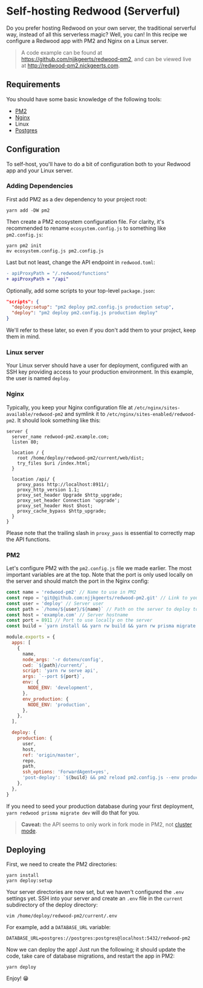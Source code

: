 # Self-hosting Redwood (Serverful)

Do you prefer hosting Redwood on your own server, the traditional serverful way, instead of all this serverless magic? Well, you can! In this recipe we configure a Redwood app with PM2 and Nginx on a Linux server.

> A code example can be found at https://github.com/njjkgeerts/redwood-pm2, and can be viewed live at http://redwood-pm2.nickgeerts.com.

## Requirements

You should have some basic knowledge of the following tools:

- [PM2](https://pm2.keymetrics.io/docs/usage/pm2-doc-single-page/)
- [Nginx](https://nginx.org/en/docs/)
- Linux
- [Postgres](https://www.postgresql.org/docs/)

## Configuration

To self-host, you'll have to do a bit of configuration both to your Redwood app and your Linux server.

### Adding Dependencies

First add PM2 as a dev dependency to your project root:

```termninal
yarn add -DW pm2
```

Then create a PM2 ecosystem configuration file. For clarity, it's recommended to rename `ecosystem.config.js` to something like `pm2.config.js`:

```terminal
yarn pm2 init
mv ecosystem.config.js pm2.config.js
```

Last but not least, change the API endpoint in `redwood.toml`:

```diff
- apiProxyPath = "/.redwood/functions"
+ apiProxyPath = "/api"
```

Optionally, add some scripts to your top-level `package.json`:

```json
"scripts": {
  "deploy:setup": "pm2 deploy pm2.config.js production setup",
  "deploy": "pm2 deploy pm2.config.js production deploy"
}
```

We'll refer to these later, so even if you don't add them to your project, keep them in mind.

### Linux server

Your Linux server should have a user for deployment, configured with an SSH key providing access to your production environment. In this example, the user is named `deploy`.

### Nginx

Typically, you keep your Nginx configuration file at `/etc/nginx/sites-available/redwood-pm2` and symlink it to `/etc/nginx/sites-enabled/redwood-pm2`. It should look something like this:

```nginx{10}
server {
  server_name redwood-pm2.example.com;
  listen 80;

  location / {
    root /home/deploy/redwood-pm2/current/web/dist;
    try_files $uri /index.html;
  }

  location /api/ {
    proxy_pass http://localhost:8911/;
    proxy_http_version 1.1;
    proxy_set_header Upgrade $http_upgrade;
    proxy_set_header Connection 'upgrade';
    proxy_set_header Host $host;
    proxy_cache_bypass $http_upgrade;
  }
}
```

Please note that the trailing slash in `proxy_pass` is essential to correctly map the API functions.

### PM2

Let's configure PM2 with the `pm2.config.js` file we made earlier. The most important variables are at the top. Note that the port is only used locally on the server and should match the port in the Nginx config:

```javascript
const name = 'redwood-pm2' // Name to use in PM2
const repo = 'git@github.com:njjkgeerts/redwood-pm2.git' // Link to your repo
const user = 'deploy' // Server user
const path = `/home/${user}/${name}` // Path on the server to deploy to
const host = 'example.com' // Server hostname
const port = 8911 // Port to use locally on the server
const build = `yarn install && yarn rw build && yarn rw prisma migrate deploy`

module.exports = {
  apps: [
    {
      name,
      node_args: '-r dotenv/config',
      cwd: `${path}/current/`,
      script: 'yarn rw serve api',
      args: `--port ${port}`,
      env: {
        NODE_ENV: 'development',
      },
      env_production: {
        NODE_ENV: 'production',
      },
    },
  ],

  deploy: {
    production: {
      user,
      host,
      ref: 'origin/master',
      repo,
      path,
      ssh_options: 'ForwardAgent=yes',
      'post-deploy': `${build} && pm2 reload pm2.config.js --env production && pm2 save`,
    },
  },
}
```

If you need to seed your production database during your first deployment, `yarn redwood prisma migrate dev` will do that for you.

> **Caveat:** the API seems to only work in fork mode in PM2, not [cluster mode](https://pm2.keymetrics.io/docs/usage/cluster-mode/).

## Deploying

First, we need to create the PM2 directories:

```terminal
yarn install
yarn deploy:setup
```

Your server directories are now set, but we haven't configured the `.env` settings yet. SSH into your server and create an `.env` file in the `current` subdirectory of the deploy directory:

```terminal
vim /home/deploy/redwood-pm2/current/.env
```

For example, add a `DATABASE_URL` variable:

```env
DATABASE_URL=postgres://postgres:postgres@localhost:5432/redwood-pm2
```

Now we can deploy the app! Just run the following; it should update the code, take care of database migrations, and restart the app in PM2:

```terminal
yarn deploy
```

Enjoy! 😁
